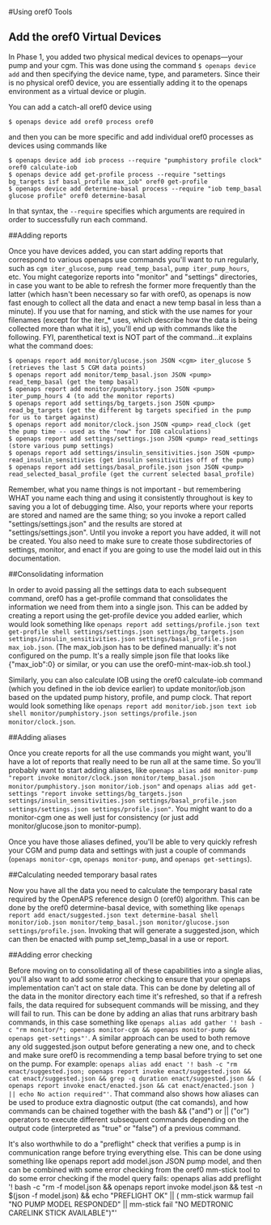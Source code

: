 #Using oref0 Tools

## Add the oref0 Virtual Devices 
In Phase 1, you added two physical medical devices to openaps—your pump and your cgm. This was done using the command `$ openaps device add` and then specifying the device name, type, and parameters. Since their is no physical oref0 device, you are essentially adding it to the openaps environment as a virtual device or plugin.

You can add a catch-all oref0 device using

`$ openaps device add oref0 process oref0`

and then you can be more specific and add individual oref0 processes as devices using commands like

```
$ openaps device add iob process --require "pumphistory profile clock" oref0 calculate-iob
$ openaps device add get-profile process --require "settings bg_targets isf basal_profile max_iob" oref0 get-profile
$ openaps device add determine-basal process --require "iob temp_basal glucose profile" oref0 determine-basal
```

In that syntax, the `--require` specifies which arguments are required in order to successfully run each command.

##Adding reports

Once you have devices added, you can start adding reports that correspond to various openaps use commands you'll want to run regularly, such as `cgm iter_glucose`, `pump read_temp_basal`, `pump iter_pump_hours`, etc. You might categorize reports into "monitor" and "settings" directories, in case you want to be able to refresh the former more frequently than the latter (which hasn't been necessary so far with oref0, as openaps is now fast enough to collect all the data and enact a new temp basal in less than a minute). If you use that for naming, and stick with the use names for your filenames (except for the iter_* uses, which describe how the data is being collected more than what it is), you'll end up with commands like the following. FYI, parenthetical text is NOT part of the command...it explains what the command does:
````
$ openaps report add monitor/glucose.json JSON <cgm> iter_glucose 5 (retrieves the last 5 CGM data points)
$ openaps report add monitor/temp_basal.json JSON <pump> read_temp_basal (get the temp basal)
$ openaps report add monitor/pumphistory.json JSON <pump> iter_pump_hours 4 (to add the monitor reports)
$ openaps report add settings/bg_targets.json JSON <pump> read_bg_targets (get the different bg targets specified in the pump for us to target against)
$ openaps report add monitor/clock.json JSON <pump> read_clock (get the pump time -- used as the "now" for IOB calculations)
$ openaps report add settings/settings.json JSON <pump> read_settings (store various pump settings)
$ openaps report add settings/insulin_sensitivities.json JSON <pump> read_insulin_sensitivies (get insulin sensitivities off of the pump)
$ openaps report add settings/basal_profile.json json JSON <pump> read_selected_basal_profile (get the current selected basal_profile)
````
Remember, what you name things is not important - but remembering WHAT you name each thing and using it consistently throughout is key to saving you a lot of debugging time.  Also, your reports where your reports are stored and named are the same thing; so you invoke a report called "settings/settings.json" and the results are stored at "settings/settings.json".  Until you invoke a report you have added, it will not be created.  You also need to make sure to create those subdirectories of settings, monitor, and enact if you are going to use the model laid out in this documentation.

##Consolidating information

In order to avoid passing all the settings data to each subsequent command, oref0 has a get-profile command that consolidates the information we need from them into a single json. This can be added by creating a report using the get-profile device you added earlier, which would look something like `openaps report add settings/profile.json text get-profile shell settings/settings.json settings/bg_targets.json settings/insulin_sensitivities.json settings/basal_profile.json max_iob.json`. (The max_iob.json has to be defined manually: it's not configured on the pump. It's a really simple json file that looks like {"max_iob":0} or similar, or you can use the oref0-mint-max-iob.sh tool.)

Similarly, you can also calculate IOB using the oref0 calculate-iob command (which you defined in the iob device earlier) to update monitor/iob.json based on the updated pump history, profile, and pump clock. That report would look something like `openaps report add monitor/iob.json text iob shell monitor/pumphistory.json settings/profile.json monitor/clock.json`.

##Adding aliases

Once you create reports for all the use commands you might want, you'll have a lot of reports that really need to be run all at the same time. So you'll probably want to start adding aliases, like `openaps alias add monitor-pump "report invoke monitor/clock.json monitor/temp_basal.json monitor/pumphistory.json monitor/iob.json"` and `openaps alias add get-settings "report invoke settings/bg_targets.json settings/insulin_sensitivities.json settings/basal_profile.json settings/settings.json settings/profile.json"`. You might want to do a monitor-cgm one as well just for consistency (or just add monitor/glucose.json to monitor-pump).

Once you have those aliases defined, you'll be able to very quickly refresh your CGM and pump data and settings with just a couple of commands (`openaps monitor-cgm`, `openaps monitor-pump`, and `openaps get-settings`).

##Calculating needed temporary basal rates

Now you have all the data you need to calculate the temporary basal rate required by the OpenAPS reference design 0 (oref0) algorithm. This can be done by the oref0 determine-basal device, with something like `openaps report add enact/suggested.json text determine-basal shell monitor/iob.json monitor/temp_basal.json monitor/glucose.json settings/profile.json`. Invoking that will generate a suggested.json, which can then be enacted with pump set_temp_basal in a use or report.

##Adding error checking

Before moving on to consolidating all of these capabilities into a single alias, you'll also want to add some error checking to ensure that your openaps implementation can't act on stale data. This can be done by deleting all of the data in the monitor directory each time it's refreshed, so that if a refresh fails, the data required for subsequent commands will be missing, and they will fail to run. This can be done by adding an alias that runs arbitrary bash commands, in this case something like `openaps alias add gather '! bash -c "rm monitor/*; openaps monitor-cgm && openaps monitor-pump && openaps get-settings"'`. A similar approach can be used to both remove any old suggested.json output before generating a new one, and to check and make sure oref0 is recommending a temp basal before trying to set one on the pump. For example: `openaps alias add enact '! bash -c "rm enact/suggested.json; openaps report invoke enact/suggested.json && cat enact/suggested.json && grep -q duration enact/suggested.json && ( openaps report invoke enact/enacted.json && cat enact/enacted.json ) || echo No action required"'`. That command also shows how aliases can be used to produce extra diagnostic output (the cat comands), and how commands can be chained together with the bash && ("and") or || ("or") operators to execute different subsequent commands depending on the output code (interpreted as "true" or "false") of a previous command.

It's also worthwhile to do a "preflight" check that verifies a pump is in communication range before trying everything else. This can be done using something like openaps report add model.json JSON pump model, and then can be combined with some error checking from the oref0 mm-stick tool to do some error checking if the model query fails: openaps alias add preflight '! bash -c "rm -f model.json && openaps report invoke model.json && test -n $(json -f model.json) && echo \"PREFLIGHT OK\" || ( mm-stick warmup fail \"NO PUMP MODEL RESPONDED\" || mm-stick fail \"NO MEDTRONIC CARELINK STICK AVAILABLE\")"' 
